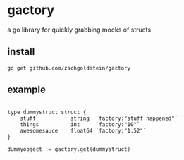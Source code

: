 # gactory # 

a go library for quickly grabbing mocks of structs

## install ##

` go get github.com/zachgoldstein/gactory `

## example ##

```golang

type dummystruct struct {
    stuff           string  `factory:"stuff happened"`
    things          int     `factory:"10"`
    awesomesauce    float64 `factory:"1.52"`
}

dummyobject := gactory.get(dummystruct)

```
